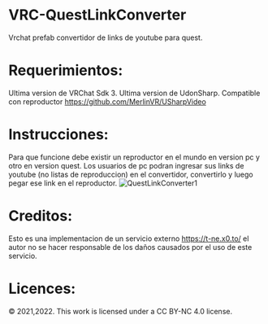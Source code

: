 # VRC-QuestLinkConverter
Vrchat prefab convertidor de links de youtube para quest.

# Requerimientos:
Ultima version de VRChat Sdk 3.
Ultima version de UdonSharp.
Compatible con reproductor https://github.com/MerlinVR/USharpVideo

# Instrucciones:
Para que funcione debe existir un reproductor en el mundo en version pc y otro en version quest.
Los usuarios de pc podran ingresar sus links de youtube (no listas de reproduccion) en el convertidor, convertirlo y luego pegar ese link en el reproductor.
![QuestLinkConverter1](https://user-images.githubusercontent.com/52258487/144958637-36f128d6-1600-4aea-b3ad-99676ffd56cb.JPG)



# Creditos:
Esto es una implementacion de un servicio externo https://t-ne.x0.to/ el autor no se hacer responsable de los daños
causados por el uso de este servicio. 

# Licences:
© 2021,2022. This work is licensed under a CC BY-NC 4.0 license.
